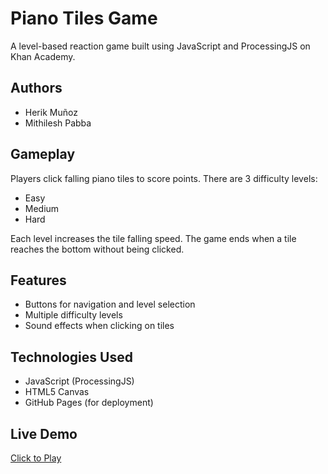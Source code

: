 # Piano Tiles Game

A level-based reaction game built using JavaScript and ProcessingJS on Khan Academy.

## Authors
- Herik Muñoz
- Mithilesh Pabba

## Gameplay
Players click falling piano tiles to score points. There are 3 difficulty levels:
- Easy
- Medium
- Hard

Each level increases the tile falling speed. The game ends when a tile reaches the bottom without being clicked.

## Features
- Buttons for navigation and level selection
- Multiple difficulty levels
- Sound effects when clicking on tiles

## Technologies Used
- JavaScript (ProcessingJS)
- HTML5 Canvas
- GitHub Pages (for deployment)

## Live Demo
[Click to Play](https://MGPabba.github.io/PianoTiles/)
